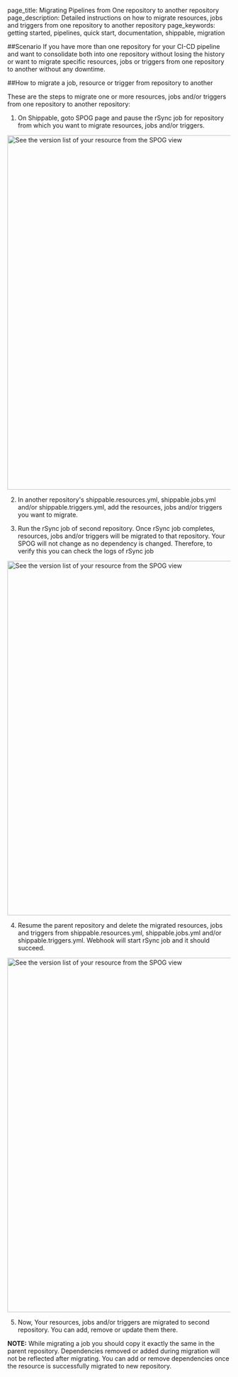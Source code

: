 page_title: Migrating Pipelines from One repository to another repository
page_description: Detailed instructions on how to migrate resources, jobs and triggers from one repository to another repository
page_keywords: getting started, pipelines, quick start, documentation, shippable, migration


##Scenario
If you have more than one repository for your CI-CD pipeline and want to consolidate both into one repository without losing the history or want to migrate specific resources, jobs or triggers from one repository to another without any downtime.

##How to migrate a job, resource or trigger from repository to another

These are the steps to migrate one or more resources, jobs and/or triggers from one repository to another repository:

1. On Shippable, goto SPOG page and pause the rSync job for repository from which you want to migrate resources, jobs and/or triggers.
<img src="../../images/pipelines/pauseJob.png" alt="See the version list of your resource from the SPOG view" style="width:800px;vertical-align: middle;display: block;margin-left: auto;margin-right: auto;"/>

2. In another repository's shippable.resources.yml, shippable.jobs.yml and/or shippable.triggers.yml, add the resources, jobs and/or triggers you want to migrate.

3. Run the rSync job of second repository. Once rSync job completes, resources, jobs and/or triggers will be migrated to that repository. Your SPOG will not change as no dependency is changed. Therefore, to verify this you can check the logs of rSync job
<img src="../../images/pipelines/migrationConsoleLog.png" alt="See the version list of your resource from the SPOG view" style="width:800px;vertical-align: middle;display: block;margin-left: auto;margin-right: auto;"/>

4. Resume the parent repository and delete the migrated resources, jobs and triggers from shippable.resources.yml, shippable.jobs.yml and/or shippable.triggers.yml. Webhook will start rSync job and it should succeed.
<img src="../../images/pipelines/resumeJob.png" alt="See the version list of your resource from the SPOG view" style="width:800px;vertical-align: middle;display: block;margin-left: auto;margin-right: auto;"/>

5. Now, Your resources, jobs and/or triggers are migrated to second repository. You can add, remove or update them there.

**NOTE:** While migrating a job you should copy it exactly the same in the parent repository. Dependencies removed or added during migration will not be reflected after migrating. You can add or remove dependencies once the resource is successfully migrated to new repository.
